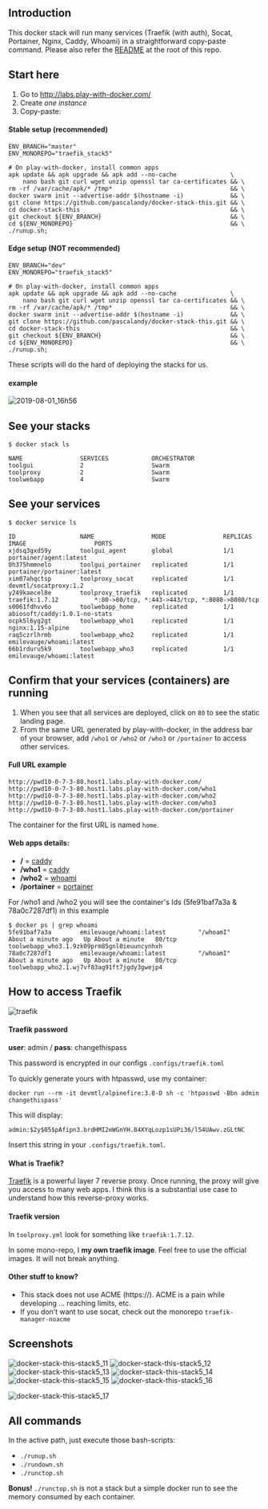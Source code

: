 ## Introduction

This docker stack will run many services (Traefik (with auth), Socat, Portainer, Nginx, Caddy, Whoami) in a straightforward copy-paste command. Please also refer the [README](https://github.com/pascalandy/docker-stack-this/blob/master/README.md) at the root of this repo.

## Start here
1. Go to http://labs.play-with-docker.com/ 
2. Create *one instance*
3. Copy-paste:

#### Stable setup (recommended)

```
ENV_BRANCH="master"
ENV_MONOREPO="traefik_stack5"

# On play-with-docker, install common apps
apk update && apk upgrade && apk add --no-cache               \
    nano bash git curl wget unzip openssl tar ca-certificates && \
rm -rf /var/cache/apk/* /tmp*                                 && \
docker swarm init --advertise-addr $(hostname -i)             && \
git clone https://github.com/pascalandy/docker-stack-this.git && \
cd docker-stack-this                                          && \
git checkout ${ENV_BRANCH}                                    && \
cd ${ENV_MONOREPO}                                            && \
./runup.sh;
```

#### Edge setup (NOT recommended)

```
ENV_BRANCH="dev"
ENV_MONOREPO="traefik_stack5"

# On play-with-docker, install common apps
apk update && apk upgrade && apk add --no-cache               \
    nano bash git curl wget unzip openssl tar ca-certificates && \
rm -rf /var/cache/apk/* /tmp*                                 && \
docker swarm init --advertise-addr $(hostname -i)             && \
git clone https://github.com/pascalandy/docker-stack-this.git && \
cd docker-stack-this                                          && \
git checkout ${ENV_BRANCH}                                    && \
cd ${ENV_MONOREPO}                                            && \
./runup.sh;
```

These scripts will do the hard of deploying the stacks for us.

#### example

![2019-08-01_16h56](https://user-images.githubusercontent.com/6694151/62326965-5ca8f880-b47d-11e9-9416-2139d514fc64.gif)

## See your stacks

```
$ docker stack ls

NAME                SERVICES            ORCHESTRATOR
toolgui             2                   Swarm
toolproxy           2                   Swarm
toolwebapp          4                   Swarm
```


## See your services

```
$ docker service ls

ID                  NAME                MODE                REPLICAS            IMAGE                   PORTS
xjdsq3gxd59y        toolgui_agent       global              1/1                 portainer/agent:latest
0h375hmmnelo        toolgui_portainer   replicated          1/1                 portainer/portainer:latest
xim07ahqctsp        toolproxy_socat     replicated          1/1                 devmtl/socatproxy:1.2
y249kaecel8e        toolproxy_traefik   replicated          1/1                 traefik:1.7.12          *:80->80/tcp, *:443->443/tcp, *:8080->8080/tcp
s0061fdhvv6o        toolwebapp_home     replicated          1/1                 abiosoft/caddy:1.0.1-no-stats
ocpk5l6yg2gt        toolwebapp_who1     replicated          1/1                 nginx:1.15-alpine
raq5czrlhrmb        toolwebapp_who2     replicated          1/1                 emilevauge/whoami:latest
66b1rduru5k9        toolwebapp_who3     replicated          1/1                 emilevauge/whoami:latest
```

## Confirm that your services (containers) are running

1. When you see that all services are deployed, click on `80` to see the static landing page.
2. From the same URL generated by play-with-docker, in the address bar of your browser, add `/who1` or `/who2` or `/who3` or `/portainer` to access other services.


#### Full URL example

```
http://pwd10-0-7-3-80.host1.labs.play-with-docker.com/
http://pwd10-0-7-3-80.host1.labs.play-with-docker.com/who1
http://pwd10-0-7-3-80.host1.labs.play-with-docker.com/who2
http://pwd10-0-7-3-80.host1.labs.play-with-docker.com/who3
http://pwd10-0-7-3-80.host1.labs.play-with-docker.com/portainer
```

The container for the first URL is named `home`.


#### Web apps details:
- **/** = [caddy](https://github.com/pascalandy/caddy-securityheader)
- **/who1** = [caddy](https://github.com/pascalandy/caddy-securityheader)
- **/who2** = [whoami](https://hub.docker.com/r/emilevauge/whoami/)
- **/portainer** = [portainer](https://hub.docker.com/r/portainer/portainer/)

For /who1 and /who2 you will see the container's Ids (5fe91baf7a3a & 78a0c7287df1) in this example

```
$ docker ps | grep whoami
5fe91baf7a3a        emilevauge/whoami:latest         "/whoamI"                About a minute ago   Up About a minute   80/tcp                      toolwebapp_who3.1.9zk09prm85gnl0ieuuncynhxh
78a0c7287df1        emilevauge/whoami:latest         "/whoamI"                About a minute ago   Up About a minute   80/tcp                      toolwebapp_who2.1.wj7vf83ag91ft7jgdy3gwejp4
```


## How to access Traefik

![traefik](https://user-images.githubusercontent.com/6694151/50121682-86334d80-0227-11e9-8f25-93dd8714d306.jpg)


#### Traefik password

**user**: admin / **pass**: changethispass

This password is encrypted in our configs `.configs/traefik.toml`

To quickly generate yours with htpasswd, use my container:

```
docker run --rm -it devmtl/alpinefire:3.8-D sh -c 'htpasswd -Bbn admin changethispass'  
``` 

This will display:

``` 
admin:$2y$05$pAfipn3.brdHMI2eWGnYH.84XYqLozp1sUPi36/l54UAwv.zGLtNC
```

Insert this string in your `.configs/traefik.toml`.

#### What is Traefik?

[Traefik](https://docs.traefik.io/configuration/backends/docker/) is a powerful layer 7 reverse proxy. Once running, the proxy will give you access to many web apps. I think this is a substantial use case to understand how this reverse-proxy works.

#### Traefik version 

In `toolproxy.yml` look for something like `traefik:1.7.12`.

In some mono-repo, I **my own traefik image**. Feel free to use the official images. It will not break anything.

#### Other stuff to know?

- This stack does not use ACME (https://). ACME is a pain while developing … reaching limits, etc.
- If you don’t want to use socat, check out the monorepo `traefik-manager-noacme`

## Screenshots

![docker-stack-this-stack5_11](https://user-images.githubusercontent.com/6694151/34073735-76c60ae2-e26e-11e7-85a1-755a7177b3f2.jpg)
![docker-stack-this-stack5_12](https://user-images.githubusercontent.com/6694151/34073736-76d461c8-e26e-11e7-9aea-c8dbc049a383.jpg)
![docker-stack-this-stack5_13](https://user-images.githubusercontent.com/6694151/34073737-76e1d998-e26e-11e7-8b7c-c619e91adadd.jpg)
![docker-stack-this-stack5_14](https://user-images.githubusercontent.com/6694151/34073738-76f163ae-e26e-11e7-86d7-27ea62ae3284.jpg)
![docker-stack-this-stack5_15](https://user-images.githubusercontent.com/6694151/34073739-77006d4a-e26e-11e7-8f2e-cbd4268ea403.jpg)
![docker-stack-this-stack5_16](https://user-images.githubusercontent.com/6694151/49540846-158f4700-f89f-11e8-8e14-ceca2ff2b910.jpg)

![docker-stack-this-stack5_17](https://user-images.githubusercontent.com/6694151/49540848-1922ce00-f89f-11e8-9fdc-b6fce70825c8.jpg)

## All commands
In the active path, just execute those bash-scripts:

- `./runup.sh`
- `./rundown.sh`
- `./runctop.sh`

**Bonus!** `./runctop.sh` is not a stack but a simple docker run to see the memory consumed by each container.

